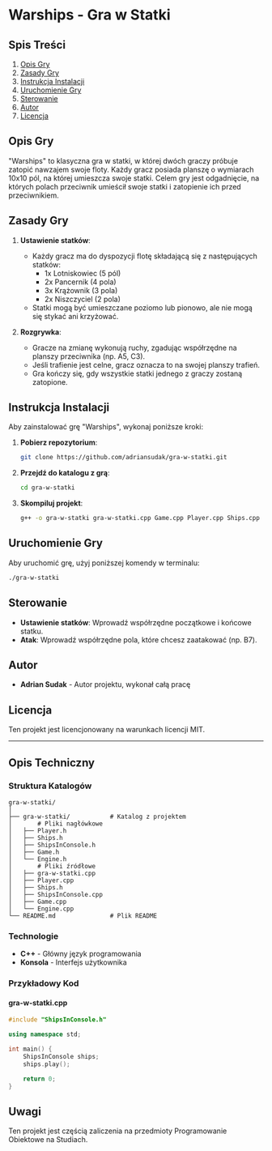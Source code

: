 # Warships - Gra w Statki

## Spis Treści
1. [Opis Gry](#opis-gry)
2. [Zasady Gry](#zasady-gry)
3. [Instrukcja Instalacji](#instrukcja-instalacji)
4. [Uruchomienie Gry](#uruchomienie-gry)
5. [Sterowanie](#sterowanie)
6. [Autor](#autor)
7. [Licencja](#licencja)

## Opis Gry

"Warships" to klasyczna gra w statki, w której dwóch graczy próbuje zatopić nawzajem swoje floty. Każdy gracz posiada planszę o wymiarach 10x10 pól, na której umieszcza swoje statki. Celem gry jest odgadnięcie, na których polach przeciwnik umieścił swoje statki i zatopienie ich przed przeciwnikiem.

## Zasady Gry

1. **Ustawienie statków**:
    - Każdy gracz ma do dyspozycji flotę składającą się z następujących statków:
        - 1x Lotniskowiec (5 pól)
        - 2x Pancernik (4 pola)
        - 3x Krążownik (3 pola)
        - 2x Niszczyciel (2 pola)
    - Statki mogą być umieszczane poziomo lub pionowo, ale nie mogą się stykać ani krzyżować.

2. **Rozgrywka**:
    - Gracze na zmianę wykonują ruchy, zgadując współrzędne na planszy przeciwnika (np. A5, C3).
    - Jeśli trafienie jest celne, gracz oznacza to na swojej planszy trafień.
    - Gra kończy się, gdy wszystkie statki jednego z graczy zostaną zatopione.

## Instrukcja Instalacji

Aby zainstalować grę "Warships", wykonaj poniższe kroki:

1. **Pobierz repozytorium**:
    ```bash
    git clone https://github.com/adriansudak/gra-w-statki.git
    ```
2. **Przejdź do katalogu z grą**:
    ```bash
    cd gra-w-statki
    ```
3. **Skompiluj projekt**:
    ```bash
    g++ -o gra-w-statki gra-w-statki.cpp Game.cpp Player.cpp Ships.cpp ShipsInConsole.cpp Engine.cpp
    ```

## Uruchomienie Gry

Aby uruchomić grę, użyj poniższej komendy w terminalu:

```bash
./gra-w-statki
```

## Sterowanie

- **Ustawienie statków**: Wprowadź współrzędne początkowe i końcowe statku.
- **Atak**: Wprowadź współrzędne pola, które chcesz zaatakować (np. B7).

## Autor

- **Adrian Sudak** - Autor projektu, wykonał całą pracę

## Licencja

Ten projekt jest licencjonowany na warunkach licencji MIT.

---

## Opis Techniczny

### Struktura Katalogów

```
gra-w-statki/
│
├── gra-w-statki/           # Katalog z projektem
│       # Pliki nagłówkowe
│   ├── Player.h
│   ├── Ships.h
│   ├── ShipsInConsole.h
│   ├── Game.h
│   └── Engine.h
│       # Pliki źródłowe
│   ├── gra-w-statki.cpp
│   ├── Player.cpp
│   ├── Ships.h
│   ├── ShipsInConsole.cpp
│   ├── Game.cpp
│   └── Engine.cpp
└── README.md               # Plik README
```

### Technologie

- **C++** - Główny język programowania
- **Konsola** - Interfejs użytkownika

### Przykładowy Kod

#### gra-w-statki.cpp
```cpp
#include "ShipsInConsole.h"

using namespace std;

int main() {
    ShipsInConsole ships;
    ships.play();

    return 0;
}
```

## Uwagi

Ten projekt jest częścią zaliczenia na przedmioty Programowanie Obiektowe na Studiach.
